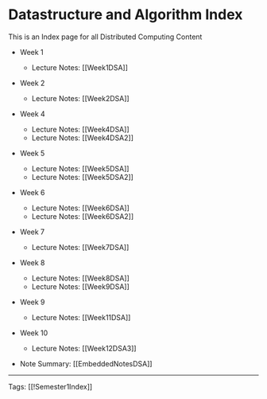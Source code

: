 # Datastructure and Algorithm Index

This is an Index page for all Distributed Computing Content

- Week 1
	- Lecture Notes: [[Week1DSA]]
- Week 2
	- Lecture Notes: [[Week2DSA]]
- Week 4
	- Lecture Notes: [[Week4DSA]]
	- Lecture Notes: [[Week4DSA2]]
- Week 5
	- Lecture Notes: [[Week5DSA]]
	- Lecture Notes: [[Week5DSA2]]
- Week 6
	- Lecture Notes: [[Week6DSA]]
	- Lecture Notes: [[Week6DSA2]]
- Week 7
	- Lecture Notes: [[Week7DSA]]
- Week 8
	- Lecture Notes: [[Week8DSA]]
	- Lecture Notes: [[Week9DSA]]
- Week 9
	- Lecture Notes: [[Week11DSA]]

- Week 10
	- Lecture Notes: [[Week12DSA3]]

- Note Summary: [[EmbeddedNotesDSA]]

---
Tags: [[!Semester1Index]]